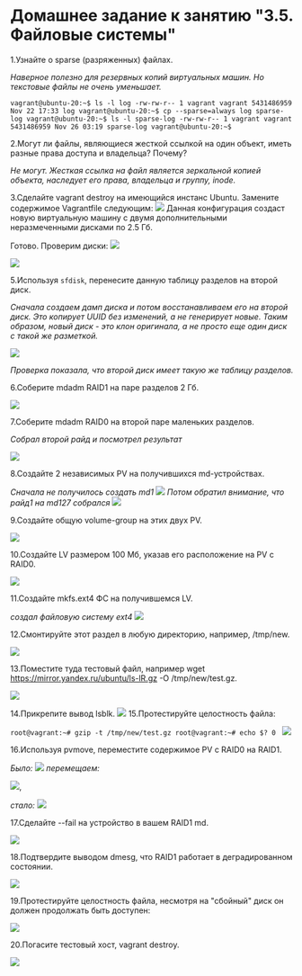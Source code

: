 # Домашнее задание к занятию "3.5. Файловые системы"

1.Узнайте о sparse (разряженных) файлах.

_Наверное полезно для резервных копий виртуальных машин. Но текстовые файлы не очень уменьшает._

`vagrant@ubuntu-20:~$ ls -l log
-rw-rw-r-- 1 vagrant vagrant 5431486959 Nov 22 17:33 log
vagrant@ubuntu-20:~$ cp --sparse=always log sparse-log
vagrant@ubuntu-20:~$ ls -l sparse-log
-rw-rw-r-- 1 vagrant vagrant 5431486959 Nov 26 03:19 sparse-log
vagrant@ubuntu-20:~$
`

2.Могут ли файлы, являющиеся жесткой ссылкой на один объект, иметь разные права доступа и владельца? Почему?

_Не могут. Жесткая ссылка на файл является зеркальной копией объекта, наследует его права, владельца и группу, inode._

3.Сделайте vagrant destroy на имеющийся инстанс Ubuntu. Замените содержимое Vagrantfile следующим:
![](images/vagrand.jpg)
Данная конфигурация создаст новую виртуальную машину с двумя дополнительными неразмеченными дисками по 2.5 Гб.

Готово. Проверим диски:
![](images/sysadm.jpg)

![](images/fdisk1.jpg)

5.Используя `sfdisk`, перенесите данную таблицу разделов на второй диск.

_Сначала создаем дамп диска и потом восстанавливаем его на второй диск. Это копирует UUID без изменений, а не генерирует новые. Таким образом, новый диск - это клон оригинала, а не просто еще один диск с такой же разметкой._ 

![](images/sfdisk.jpg)

_Проверка показала, что второй диск имеет такую же таблицу разделов._

6.Соберите mdadm RAID1 на паре разделов 2 Гб.

![](images/raid1.jpg)

7.Соберите mdadm RAID0 на второй паре маленьких разделов.

_Собрал второй райд и посмотрел результат_

![](images/raid0.jpg)

8.Создайте 2 независимых PV на получившихся md-устройствах.

_Сначала не получилось создать md1_
![](images/pvcreate0.jpg)
_Потом обратил внимание, что райд1 на md127 собрался_
![](images/pvcreate1.jpg)

9.Создайте общую volume-group на этих двух PV.

![](images/vgcreate.jpg)


10.Создайте LV размером 100 Мб, указав его расположение на PV с RAID0.

![](images/lvcreate.jpg)

11.Создайте mkfs.ext4 ФС на получившемся LV.

_создал файловую систему ext4_
![](images/ext4.jpg)

12.Смонтируйте этот раздел в любую директорию, например, /tmp/new.

![](images/mount.jpg)

13.Поместите туда тестовый файл, например wget https://mirror.yandex.ru/ubuntu/ls-lR.gz -O /tmp/new/test.gz.

![](images/wget.jpg)

14.Прикрепите вывод lsblk.
![](images/lsblk.jpg)
15.Протестируйте целостность файла: 

`root@vagrant:~# gzip -t /tmp/new/test.gz
root@vagrant:~# echo $?
0
`
![](images/gzip.jpg)

16.Используя pvmove, переместите содержимое PV с RAID0 на RAID1.

_Было:_
![](images/pv0.jpg)
_перемещаем:_

![](images/pvmove.jpg),

_стало:_
![](images/pv1.jpg)

17.Сделайте --fail на устройство в вашем RAID1 md.

![](images/fail.jpg)

18.Подтвердите выводом dmesg, что RAID1 работает в деградированном состоянии.

![](images/dmesq.jpg)

19.Протестируйте целостность файла, несмотря на "сбойный" диск он должен продолжать быть доступен:

![](images/gzip1.jpg)

20.Погасите тестовый хост, vagrant destroy.

![](images/destroy.jpg)